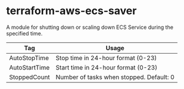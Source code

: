 # terraform-aws-ecs-saver

A module for shutting down or scaling down ECS Service during the specified time.

| Tag           | Usage                                    |
|---------------|------------------------------------------|
| AutoStopTime  | Stop time in 24-hour format (0-23)       |
| AutoStartTime | Start time in 24-hour format (0-23)      |
| StoppedCount  | Number of tasks when stopped. Default: 0 |
